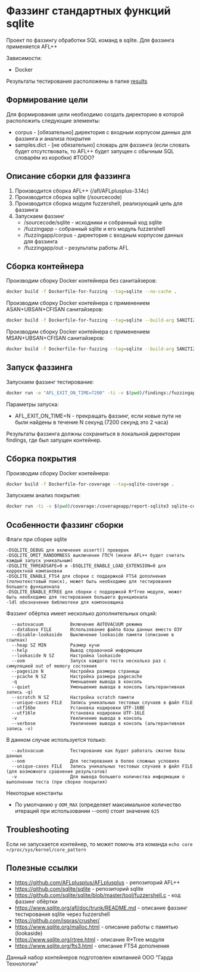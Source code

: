 # Фаззинг стандартных функций sqlite

Проект по фаззингу обработки SQL команд в sqlite. Для фаззинга применяется AFL++

Зависимости:
* Docker

Результаты тестирования расположены в папке [results](results)

## Формирование цели

Для формирования цели необходимо создать директорию в которой расположить следующие элементы:
* corpus - [обязательно] директория с входным корпусом данных для фаззинга и анализа покрытия
* samples.dict - [не обязательно] словарь для фаззинга (если словать будет отсутствовать, то AFL++ будет запущен с обычным SQL словарём из коробки) #TODO?

## Описание сборки для фаззинга

1. Производится сборка AFL++ (/afl/AFLplusplus-3.14c)
2. Производится сборка sqlite (/sourcecode)
3. Производится сборка модуля fuzzershell, реализующий цель для фаззинга
4. Запускаем фаззинг
   * /sourcecode/sqlite - исходники и собранный код sqlite
   * /fuzzingapp - собранный sqlite и его модуль fuzzershell
   * /fuzzingapp/corpus - директория с входным корпусом данных для фаззинга
   * /fuzzingapp/out - результаты работы AFL


## Сборка контейнера

Производим сборку Docker контейнера без санитайзеров:
``` bash
docker build -f Dockerfile-for-fuzzing --tag=sqlite --no-cache .
```

Производим сборку Docker контейнера с применением ASAN+UBSAN+CFISAN санитайзеров:
``` bash
docker build -f Dockerfile-for-fuzzing --tag=sqlite --build-arg SANITIZER1=AFL_USE_ASAN --build-arg SANITIZER2=AFL_USE_UBSAN --build-arg SANITIZER3=AFL_USE_CFISAN --no-cache .
```

Производим сборку Docker контейнера с применением MSAN+UBSAN+CFISAN санитайзеров:
``` bash
docker build -f Dockerfile-for-fuzzing --tag=sqlite --build-arg SANITIZER1=AFL_USE_MSAN --build-arg SANITIZER2=AFL_USE_UBSAN --build-arg SANITIZER3=AFL_USE_CFISAN --no-cache .
```

## Запуск фаззинга
Запускаем фаззинг тестирование:
``` bash
docker run -e "AFL_EXIT_ON_TIME=7200" -ti -v $(pwd)/findings:/fuzzingapp/out sqlite
```

Параметры запуска:
* AFL_EXIT_ON_TIME=N - прекращать фаззинг, если новые пути не были найдены в течение N секунд (7200 секунд это 2 часа)

Результаты фаззинга должны сохраниться в локальной директории findings, где был запущен контейнер.

## Сборка покрытия

Производим сборку Docker контейнера:
``` bash
docker build -f Dockerfile-for-coverage --tag=sqlite-coverage .
```

Запускаем анализ покрытия:
``` bash
docker run -ti -v $(pwd)/coverage:/coverageapp/report-sqlite3 sqlite-coverage
```

## Особенности фаззинг сборки
Флаги при сборке sqlite
```
-DSQLITE_DEBUG для включения assert() проверок
-DSQLITE_OMIT_RANDOMNESS выключение ГПСЧ (иначе AFL++ будет считать каждый запуск уникальным)
-DSQLITE_THREADSAFE=0 и -DSQLITE_ENABLE_LOAD_EXTENSION=0 для корректной компановки
-DSQLITE_ENABLE_FTS4 для сборки с поддержкой FTS4 дополнения (полнотекстовый поиск), может быть необходимо для тестирования большего функционала
-DSQLITE_ENABLE_RTREE для сборки с поддержкой R*Tree модуля, может быть необходимо для тестирования большего функционала
-ldl обозначение библиотеки для компоновщика
```

Фаззинг обёртка имеет несколько дополнительных опций:
```
  --autovacuum          Включение AUTOVACUUM режима
  --database FILE       Использование файла базы данных вместо ОЗУ
  --disable-lookaside   Выключение lookaside памяти (описание в ссылках)
  --heap SZ MIN         Размер кучи
  --help                Вывод справочной информации
  --lookaside N SZ      Настройка lookaside
  --oom                 Запуск каждого теста несколько раз с симуляцией out of memory состояния
  --pagesize N          Настройка размера страницы
  --pcache N SZ         Настройка размера pagecache
  -q                    Уменьшение вывода в консоль
  --quiet               Уменьшение вывода в консоль (альтерантивная запись -q)
  --scratch N SZ        Настройка scratch памяти
  --unique-cases FILE   Запись уникальных тестовых случаев в файл FILE
  --utf16be             Установка кодировки UTF-16BE
  --utf16le             Установка кодировки UTF-16LE
  -v                    Увеличение вывода в консоль
  --verbose             Увеличение вывода в консоль (альтерантивная запись -v)
```
В данном случае используется только:
```
  --autovacuum          Тестирование как будет работать сжатие базы данных
  --oom                 Для тестирования в более сложных условиях
  --unique-cases FILE   Запись уникальных тестовых случаев в файл FILE (для возможного сравнения результатов)
  -v                    Для вывода большего количества информации о выполнении теста (при сборке покрытия)
```
Некоторые константы
* По умолчанию у `OOM_MAX` (определяет максимальное количество итераций при использовании --oom) стоит значение `625`

## Troubleshooting
Если не запускается контейнер, то может помочь эта команда 
`echo core >/proc/sys/kernel/core_pattern`

## Полезные ссылки 

* https://github.com/AFLplusplus/AFLplusplus - репозиторий AFL++
* https://github.com/sqlite/sqlite - репозиторий sqlite
* https://github.com/sqlite/sqlite/blob/master/tool/fuzzershell.c - код фаззинг обёртки
* https://www.sqlite.org/afl/doc/trunk/README.md - описание фаззинг тестирования sqlite через fuzzershell
* https://github.com/ispras/crusher/
* https://www.sqlite.org/malloc.html - описание работы с памятью (lookaside)
* https://www.sqlite.org/rtree.html - описание R*Tree модуля
* https://www.sqlite.org/fts3.html - описание FTS4 дополнения

Данный набор контейнеров подготовлен компанией ООО "Гарда Технологии"